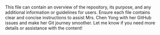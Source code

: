 This file can contain an overview of the repository, its purpose, and any additional information or guidelines for users.
Ensure each file contains clear and concise instructions to assist Mrs. Chen Yong with her GitHub issues and make her Git journey smoother. Let me know if you need more details or assistance with the content!
